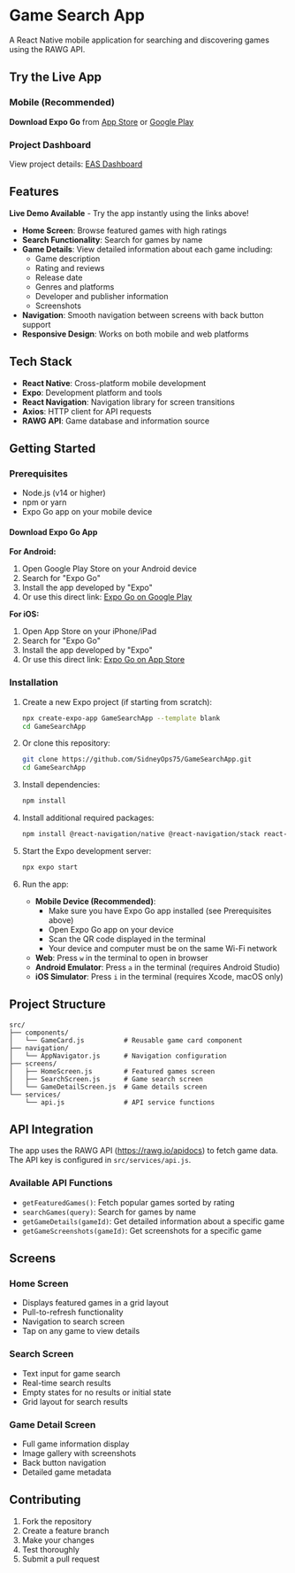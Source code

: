 # Game Search App

A React Native mobile application for searching and discovering games using the RAWG API.

##  **Try the Live App**

###  Mobile (Recommended)
 **Download Expo Go** from [App Store](https://apps.apple.com/app/expo-go/id982107779) or [Google Play](https://play.google.com/store/apps/details?id=host.exp.exponent)



###  Project Dashboard
View project details: [EAS Dashboard](https://expo.dev/accounts/johnops75/projects/GameSearchApp/updates/5933d090-b4dd-4e35-8652-38bbb7ce)

## Features

 **Live Demo Available** - Try the app instantly using the links above!

- **Home Screen**: Browse featured games with high ratings
- **Search Functionality**: Search for games by name
- **Game Details**: View detailed information about each game including:
  - Game description
  - Rating and reviews
  - Release date
  - Genres and platforms
  - Developer and publisher information
  - Screenshots
- **Navigation**: Smooth navigation between screens with back button support
- **Responsive Design**: Works on both mobile and web platforms

## Tech Stack

- **React Native**: Cross-platform mobile development
- **Expo**: Development platform and tools
- **React Navigation**: Navigation library for screen transitions
- **Axios**: HTTP client for API requests
- **RAWG API**: Game database and information source

## Getting Started

### Prerequisites

- Node.js (v14 or higher)
- npm or yarn
- Expo Go app on your mobile device

#### Download Expo Go App

**For Android:**
1. Open Google Play Store on your Android device
2. Search for "Expo Go"
3. Install the app developed by "Expo"
4. Or use this direct link: [Expo Go on Google Play](https://play.google.com/store/apps/details?id=host.exp.exponent)

**For iOS:**
1. Open App Store on your iPhone/iPad
2. Search for "Expo Go"
3. Install the app developed by "Expo"
4. Or use this direct link: [Expo Go on App Store](https://apps.apple.com/app/expo-go/id982107779)

### Installation

1. Create a new Expo project (if starting from scratch):
   ```bash
   npx create-expo-app GameSearchApp --template blank
   cd GameSearchApp
   ```

2. Or clone this repository:
   ```bash
   git clone https://github.com/SidneyOps75/GameSearchApp.git
   cd GameSearchApp
   ```

3. Install dependencies:
   ```bash
   npm install
   ```

4. Install additional required packages:
   ```bash
   npm install @react-navigation/native @react-navigation/stack react-native-screens react-native-safe-area-context react-native-gesture-handler axios
   ```

5. Start the Expo development server:
   ```bash
   npx expo start
   ```

5. Run the app:
   - **Mobile Device (Recommended)**:
     - Make sure you have Expo Go app installed (see Prerequisites above)
     - Open Expo Go app on your device
     - Scan the QR code displayed in the terminal
     - Your device and computer must be on the same Wi-Fi network
   - **Web**: Press `w` in the terminal to open in browser
   - **Android Emulator**: Press `a` in the terminal (requires Android Studio)
   - **iOS Simulator**: Press `i` in the terminal (requires Xcode, macOS only)

## Project Structure

```
src/
├── components/
│   └── GameCard.js          # Reusable game card component
├── navigation/
│   └── AppNavigator.js      # Navigation configuration
├── screens/
│   ├── HomeScreen.js        # Featured games screen
│   ├── SearchScreen.js      # Game search screen
│   └── GameDetailScreen.js  # Game details screen
└── services/
    └── api.js               # API service functions
```

## API Integration

The app uses the RAWG API (https://rawg.io/apidocs) to fetch game data. The API key is configured in `src/services/api.js`.

### Available API Functions

- `getFeaturedGames()`: Fetch popular games sorted by rating
- `searchGames(query)`: Search for games by name
- `getGameDetails(gameId)`: Get detailed information about a specific game
- `getGameScreenshots(gameId)`: Get screenshots for a specific game

## Screens

### Home Screen
- Displays featured games in a grid layout
- Pull-to-refresh functionality
- Navigation to search screen
- Tap on any game to view details

### Search Screen
- Text input for game search
- Real-time search results
- Empty states for no results or initial state
- Grid layout for search results

### Game Detail Screen
- Full game information display
- Image gallery with screenshots
- Back button navigation
- Detailed game metadata


## Contributing

1. Fork the repository
2. Create a feature branch
3. Make your changes
4. Test thoroughly
5. Submit a pull request

